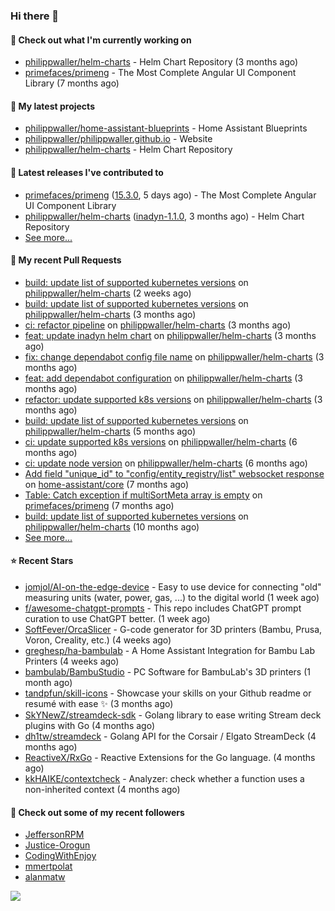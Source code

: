 ### Hi there 👋

#### 👷 Check out what I'm currently working on

- [philippwaller/helm-charts](https://github.com/philippwaller/helm-charts) - Helm Chart Repository (3 months ago)
- [primefaces/primeng](https://github.com/primefaces/primeng) - The Most Complete Angular UI Component Library (7 months ago)

#### 🌱 My latest projects

- [philippwaller/home-assistant-blueprints](https://github.com/philippwaller/home-assistant-blueprints) - Home Assistant Blueprints
- [philippwaller/philippwaller.github.io](https://github.com/philippwaller/philippwaller.github.io) - Website
- [philippwaller/helm-charts](https://github.com/philippwaller/helm-charts) - Helm Chart Repository

#### 🔭 Latest releases I've contributed to

- [primefaces/primeng](https://github.com/primefaces/primeng) ([15.3.0](https://github.com/primefaces/primeng/releases/tag/15.3.0), 5 days ago) - The Most Complete Angular UI Component Library
- [philippwaller/helm-charts](https://github.com/philippwaller/helm-charts) ([inadyn-1.1.0](https://github.com/philippwaller/helm-charts/releases/tag/inadyn-1.1.0), 3 months ago) - Helm Chart Repository
- [See more...](https://github.com/philippwaller/philippwaller/blob/main/releases.md)

#### 🔨 My recent Pull Requests

- [build: update list of supported kubernetes versions](https://github.com/philippwaller/helm-charts/pull/53) on [philippwaller/helm-charts](https://github.com/philippwaller/helm-charts) (2 weeks ago)
- [build: update list of supported kubernetes versions](https://github.com/philippwaller/helm-charts/pull/44) on [philippwaller/helm-charts](https://github.com/philippwaller/helm-charts) (3 months ago)
- [ci: refactor pipeline](https://github.com/philippwaller/helm-charts/pull/39) on [philippwaller/helm-charts](https://github.com/philippwaller/helm-charts) (3 months ago)
- [feat: update inadyn helm chart](https://github.com/philippwaller/helm-charts/pull/38) on [philippwaller/helm-charts](https://github.com/philippwaller/helm-charts) (3 months ago)
- [fix: change dependabot config file name](https://github.com/philippwaller/helm-charts/pull/32) on [philippwaller/helm-charts](https://github.com/philippwaller/helm-charts) (3 months ago)
- [feat: add dependabot configuration](https://github.com/philippwaller/helm-charts/pull/31) on [philippwaller/helm-charts](https://github.com/philippwaller/helm-charts) (3 months ago)
- [refactor: update supported k8s versions](https://github.com/philippwaller/helm-charts/pull/30) on [philippwaller/helm-charts](https://github.com/philippwaller/helm-charts) (3 months ago)
- [build: update list of supported kubernetes versions](https://github.com/philippwaller/helm-charts/pull/28) on [philippwaller/helm-charts](https://github.com/philippwaller/helm-charts) (5 months ago)
- [ci: update supported k8s versions](https://github.com/philippwaller/helm-charts/pull/27) on [philippwaller/helm-charts](https://github.com/philippwaller/helm-charts) (6 months ago)
- [ci: update node version](https://github.com/philippwaller/helm-charts/pull/26) on [philippwaller/helm-charts](https://github.com/philippwaller/helm-charts) (6 months ago)
- [Add field &#34;unique_id&#34; to &#34;config/entity_registry/list&#34; websocket response](https://github.com/home-assistant/core/pull/77476) on [home-assistant/core](https://github.com/home-assistant/core) (7 months ago)
- [Table: Catch exception if multiSortMeta array is empty](https://github.com/primefaces/primeng/pull/11869) on [primefaces/primeng](https://github.com/primefaces/primeng) (7 months ago)
- [build: update list of supported kubernetes versions](https://github.com/philippwaller/helm-charts/pull/23) on [philippwaller/helm-charts](https://github.com/philippwaller/helm-charts) (10 months ago)
- [See more...](https://github.com/philippwaller/philippwaller/blob/main/pull-requests.md)

#### ⭐ Recent Stars

- [jomjol/AI-on-the-edge-device](https://github.com/jomjol/AI-on-the-edge-device) - Easy to use device for connecting &#34;old&#34; measuring units (water, power, gas, ...) to the digital world (1 week ago)
- [f/awesome-chatgpt-prompts](https://github.com/f/awesome-chatgpt-prompts) - This repo includes ChatGPT prompt curation to use ChatGPT better. (1 week ago)
- [SoftFever/OrcaSlicer](https://github.com/SoftFever/OrcaSlicer) - G-code generator for 3D printers (Bambu, Prusa, Voron, Creality, etc.) (4 weeks ago)
- [greghesp/ha-bambulab](https://github.com/greghesp/ha-bambulab) - A Home Assistant Integration for Bambu Lab Printers (4 weeks ago)
- [bambulab/BambuStudio](https://github.com/bambulab/BambuStudio) - PC Software for BambuLab&#39;s 3D printers (1 month ago)
- [tandpfun/skill-icons](https://github.com/tandpfun/skill-icons) - Showcase your skills on your Github readme or resumé with ease ✨ (3 months ago)
- [SkYNewZ/streamdeck-sdk](https://github.com/SkYNewZ/streamdeck-sdk) - Golang library to ease writing Stream deck plugins with Go (4 months ago)
- [dh1tw/streamdeck](https://github.com/dh1tw/streamdeck) - Golang API for the Corsair / Elgato StreamDeck (4 months ago)
- [ReactiveX/RxGo](https://github.com/ReactiveX/RxGo) - Reactive Extensions for the Go language. (4 months ago)
- [kkHAIKE/contextcheck](https://github.com/kkHAIKE/contextcheck) - Analyzer: check whether a function uses a non-inherited context (4 months ago)

#### 👯 Check out some of my recent followers

- [JeffersonRPM](https://github.com/JeffersonRPM)
- [Justice-Orogun](https://github.com/Justice-Orogun)
- [CodingWithEnjoy](https://github.com/CodingWithEnjoy)
- [mmertpolat](https://github.com/mmertpolat)
- [alanmatw](https://github.com/alanmatw)

![](https://hit.yhype.me/github/profile?user_id=1090452)
